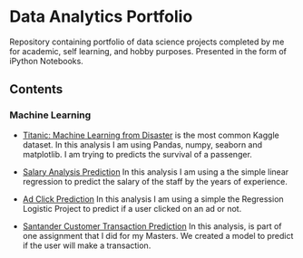 # Data Analytics Portfolio 

Repository containing portfolio of data science projects completed by me for academic, self learning, and hobby purposes. Presented in the form of iPython Notebooks.

## Contents

### Machine Learning 

* [Titanic: Machine Learning from Disaster](https://github.com/claytonbarrozo/Data-Analytics/blob/master/Titanic%20Survivor%20Prediction%20.ipynb) is the most common Kaggle dataset. In this analysis I am using Pandas, numpy, seaborn and matplotlib. I am trying to predicts the survival of a passenger.

* [Salary Analysis Prediction](https://github.com/claytonbarrozo/Data-Analytics/blob/master/Salary%20Analysis%20prediction%20-%20Linear%20Regression.ipynb) In this analysis I am using a the simple linear regression to predict the salary of the staff by the years of experience.

* [Ad Click Prediction](https://github.com/claytonbarrozo/Data-Analytics/blob/master/Regression%20Logistic%20project.ipynb) In this analysis I am using a simple the Regression Logistic Project to predict if a user clicked on an ad or not. 

* [Santander Customer Transaction Prediction](https://github.com/claytonbarrozo/Data-Analytics/blob/master/Data-Analytics-Assignment.ipynb) In this analysis, is part of one assignment that I did for my Masters. We created a model to predict if the user will make a transaction.
